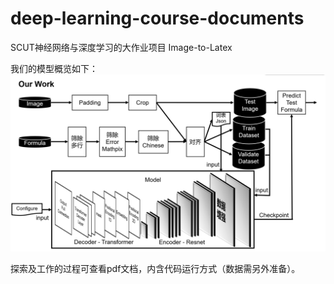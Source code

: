 # deep-learning-course-documents
SCUT神经网络与深度学习的大作业项目 Image-to-Latex

我们的模型概览如下：
![image](https://github.com/GREATCJZ/deep-learning-course-documents/blob/my_model/figure/ourwork.png)

探索及工作的过程可查看pdf文档，内含代码运行方式（数据需另外准备）。
